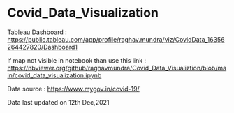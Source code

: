# Covid_Data_Visualization


Tableau Dashboard : https://public.tableau.com/app/profile/raghav.mundra/viz/CovidData_16356264427820/Dashboard1
 
If map not visible in notebook than use this link :
https://nbviewer.org/github/raghavmundra/Covid_Data_Visualiztion/blob/main/covid_data_visualization.ipynb

Data source : https://www.mygov.in/covid-19/

Data last updated on 12th Dec,2021
